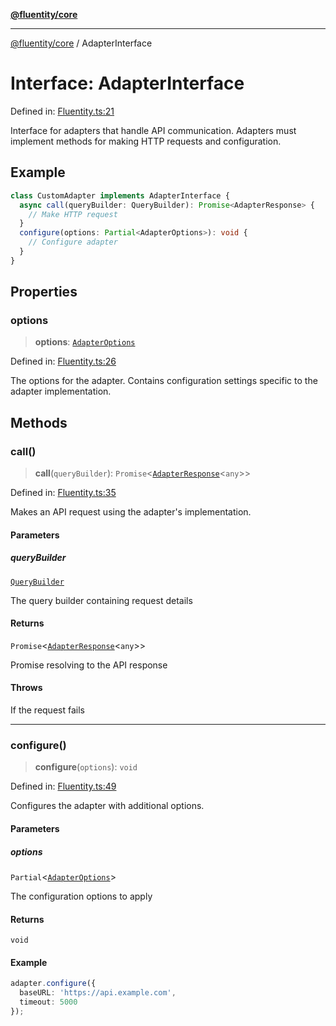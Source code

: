 [**@fluentity/core**](../README.md)

***

[@fluentity/core](../globals.md) / AdapterInterface

# Interface: AdapterInterface

Defined in: [Fluentity.ts:21](https://github.com/cedricpierre/fluentity-core/blob/1c364020d2341e3801d6ebe12eec8c5b526f53e0/src/Fluentity.ts#L21)

Interface for adapters that handle API communication.
Adapters must implement methods for making HTTP requests and configuration.

## Example

```typescript
class CustomAdapter implements AdapterInterface {
  async call(queryBuilder: QueryBuilder): Promise<AdapterResponse> {
    // Make HTTP request
  }
  configure(options: Partial<AdapterOptions>): void {
    // Configure adapter
  }
}
```

## Properties

### options

> **options**: [`AdapterOptions`](AdapterOptions.md)

Defined in: [Fluentity.ts:26](https://github.com/cedricpierre/fluentity-core/blob/1c364020d2341e3801d6ebe12eec8c5b526f53e0/src/Fluentity.ts#L26)

The options for the adapter.
Contains configuration settings specific to the adapter implementation.

## Methods

### call()

> **call**(`queryBuilder`): `Promise`\<[`AdapterResponse`](AdapterResponse.md)\<`any`\>\>

Defined in: [Fluentity.ts:35](https://github.com/cedricpierre/fluentity-core/blob/1c364020d2341e3801d6ebe12eec8c5b526f53e0/src/Fluentity.ts#L35)

Makes an API request using the adapter's implementation.

#### Parameters

##### queryBuilder

[`QueryBuilder`](../classes/QueryBuilder.md)

The query builder containing request details

#### Returns

`Promise`\<[`AdapterResponse`](AdapterResponse.md)\<`any`\>\>

Promise resolving to the API response

#### Throws

If the request fails

***

### configure()

> **configure**(`options`): `void`

Defined in: [Fluentity.ts:49](https://github.com/cedricpierre/fluentity-core/blob/1c364020d2341e3801d6ebe12eec8c5b526f53e0/src/Fluentity.ts#L49)

Configures the adapter with additional options.

#### Parameters

##### options

`Partial`\<[`AdapterOptions`](AdapterOptions.md)\>

The configuration options to apply

#### Returns

`void`

#### Example

```typescript
adapter.configure({
  baseURL: 'https://api.example.com',
  timeout: 5000
});
```
